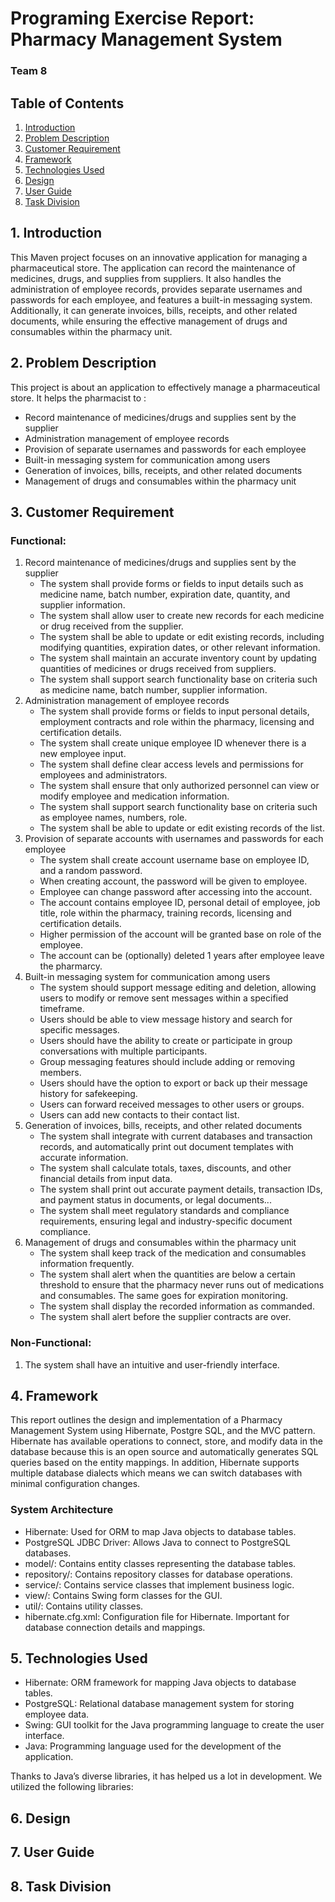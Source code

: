 # Programing Exercise Report: Pharmacy Management System
### Team 8


## Table of Contents
1. [Introduction](#item-one)
2. [Problem Description](#item-two)
3. [Customer Requirement](#item-three)
4. [Framework](#item-four)
5. [Technologies Used](#item-five)
6. [Design](#item-six)
7. [User Guide](#item-seven)
8. [Task Division](#item-seven)

<a id="item-one"></a>
## 1. Introduction
This Maven project focuses on an innovative application for managing a pharmaceutical store. The application can record the maintenance of medicines, drugs, and supplies from suppliers. It also handles the administration of employee records, provides separate usernames and passwords for each employee, and features a built-in messaging system. Additionally, it can generate invoices, bills, receipts, and other related documents, while ensuring the effective management of drugs and consumables within the pharmacy unit.

<a id="item-two"></a>
## 2. Problem Description
This project is about an application to effectively manage a pharmaceutical store. It helps the pharmacist to :
- Record maintenance of medicines/drugs and supplies sent by the supplier
- Administration management of employee records
- Provision of separate usernames and passwords for each employee
- Built-in messaging system for communication among users
- Generation of invoices, bills, receipts, and other related documents
- Management of drugs and consumables within the pharmacy unit

<a id="item-three"></a>
## 3. Customer Requirement
### Functional:   
   1. Record maintenance of medicines/drugs and supplies sent by the supplier
      - The system shall provide forms or fields to input details such as medicine name, batch number, expiration date, quantity, and supplier information.
      - The system shall allow user to create new records for each medicine or drug received from the supplier.
      - The system shall be able to update or edit existing records, including modifying quantities, expiration dates, or other relevant information.
      - The system shall maintain an accurate inventory count by updating quantities of medicines or drugs received from suppliers.
      - The system shall support search functionality base on criteria such as medicine name, batch number, supplier information.
   2. Administration management of employee records
      - The system shall provide forms or fields to input personal details, employment contracts and role within the pharmacy, licensing and certification details.
      - The system shall create unique employee ID whenever there is a new employee input.
      - The system shall define clear access levels and permissions for employees and administrators.
      - The system shall ensure that only authorized personnel can view or modify employee and medication information.
      - The system shall support search functionality base on criteria such as employee names, numbers, role.
      - The system shall be able to update or edit existing records of the list.
   3. Provision of separate accounts with usernames and passwords for each employee
      - The system shall create account username base on employee ID, and a random password.
      - When creating account, the password will be given to employee.
      - Employee can change password after accessing into the account.
      - The account contains employee ID, personal detail of employee, job title, role within the pharmacy, training records, licensing and certification details.
      - Higher permission of the account will be granted base on role of the employee.
      - The account can be (optionally) deleted 1 years after employee leave the pharmarcy.
   4. Built-in messaging system for communication among users
      - The system should support message editing and deletion, allowing users to modify or remove sent messages within a specified timeframe.
      - Users should be able to view message history and search for specific messages.
      - Users should have the ability to create or participate in group conversations with multiple participants.
      - Group messaging features should include adding or removing members.
      - Users should have the option to export or back up their message history for safekeeping.
      - Users can forward received messages to other users or groups.
      - Users can add new contacts to their contact list.
   5. Generation of invoices, bills, receipts, and other related documents
      - The system shall integrate with current databases and transaction records, and automatically print out document templates with accurate information.
      - The system shall calculate totals, taxes, discounts, and other financial details from input data.
      - The system shall print out accurate payment details, transaction IDs, and payment status in documents, or legal documents...
      - The system shall meet regulatory standards and compliance requirements, ensuring legal and industry-specific document compliance.
   6. Management of drugs and consumables within the pharmacy unit
      - The system shall keep track of the medication and consumables information frequently.
      - The system shall alert when the quantities are below a certain threshold to ensure that the pharmacy never runs out of medications and consumables. The same goes for expiration monitoring.
      - The system shall display the recorded information as commanded.
      - The system shall alert before the supplier contracts are over.
### Non-Functional:
   1. The system shall have an intuitive and user-friendly interface.

<a id="item-four"></a>
## 4. Framework
This report outlines the design and implementation of a Pharmacy Management System using Hibernate, Postgre SQL, and the MVC pattern. Hibernate has available operations to connect, store, and modify data in the database because this is an open source and automatically generates SQL queries based on the entity mappings. In addition, Hibernate supports multiple database dialects which means we can switch databases with minimal configuration changes.
### System Architecture
- Hibernate:  Used for ORM to map Java objects to database tables.
- PostgreSQL JDBC Driver: Allows Java to connect to PostgreSQL databases.
- model/: Contains entity classes representing the database tables.
- repository/: Contains repository classes for database operations.
- service/: Contains service classes that implement business logic.
- view/: Contains Swing form classes for the GUI.
- util/: Contains utility classes.
- hibernate.cfg.xml: Configuration file for Hibernate. Important for database connection details and mappings.

<a id="item-five"></a>
## 5. Technologies Used
   - Hibernate: ORM framework for mapping Java objects to database tables.
   - PostgreSQL: Relational database management system for storing employee data.
   - Swing: GUI toolkit for the Java programming language to create the user interface.
   - Java: Programming language used for the development of the application.

Thanks to Java’s diverse libraries, it has helped us a lot in development. We utilized the following
libraries:



<a id="item-six"></a>
## 6. Design

<a id="item-seven"></a>
## 7. User Guide

<a id="item-seven"></a>
## 8. Task Division
